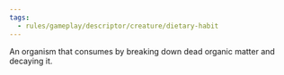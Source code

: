 ```yaml
---
tags:
  - rules/gameplay/descriptor/creature/dietary-habit
---
```

An organism that consumes by breaking down dead organic matter and decaying it.